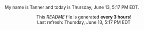 My name is Tanner and today is Thursday, June 13, 5:17 PM EDT.

<p align="center">This <i>README</i> file is generated <b>every 3 hours</b>!</br>Last refresh: Thursday, June 13, 5:17 PM EDT<br /></p>
